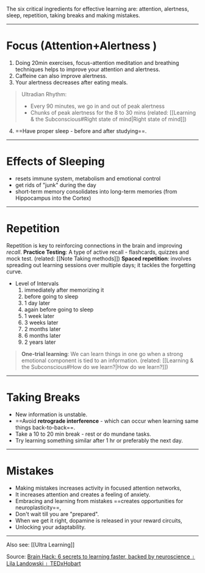 The six critical ingredients for effective learning are: attention, alertness, sleep, repetition, taking breaks and making mistakes. 

***
# Focus (Attention+Alertness )

1. Doing 20min exercises, focus-attention meditation and breathing techniques helps to improve your attention and alertness. 
2. Caffeine can also improve alertness. 
3. Your alertness decreases after eating meals. 

> Ultradian Rhythm: 
> - Every 90 minutes, we go in and out of peak alertness
> - Chunks of peak alertness for the 8 to 30 mins
(related: [[Learning & the Subconscious#Right state of mind|Right state of mind]])

4. ==Have proper sleep - before and after studying==.

***
# Effects of Sleeping 
 - resets immune system, metabolism and emotional control 
 - get rids of "junk" during the day
 - short-term memory consolidates into long-term memories (from Hippocampus into the Cortex) 

***
# Repetition

Repetition is key to reinforcing connections in the brain and improving *recall*. 
**Practice Testing**: A type of active recall - flashcards, quizzes and mock test. (related: [[Note Taking methods]])
**Spaced repetition**:  involves spreading out learning sessions over multiple days; it tackles the forgetting curve. 
- Level of Intervals
	1. immediately after memorizing it
	2. before going to sleep
	3. 1 day later
	4. again before going to sleep
	5. 1 week later
	6. 3 weeks later
	7. 2 months later
	8. 6 months later
	9. 2 years later

> **One-trial learning**: We can learn things in one go when a strong emotional component is tied to an information. 
(related: [[Learning & the Subconscious#How do we learn?|How do we learn?]])

***
# Taking Breaks
 
 - New information is unstable.
 - ==Avoid **retrograde interference** - which can occur when learning same things back-to-back==.
 - Take a 10 to 20 min break - rest or do mundane tasks.
 - Try learning something similar after 1 hr or preferably the next day.

***
# Mistakes

- Making mistakes increases activity in focused attention networks,
- It increases attention and creates a feeling of anxiety.
- Embracing and learning from mistakes ==creates opportunities for neuroplasticity==, 
- Don't wait till you are "prepared". 
- When we get it right, dopamine is released in your reward circuits, 
- Unlocking your adaptability. 


---
Also see: [[Ultra Learning]]

Source: [Brain Hack: 6 secrets to learning faster, backed by neuroscience । Lila Landowski । TEDxHobart](https://youtu.be/kKvK2foOTJM)
